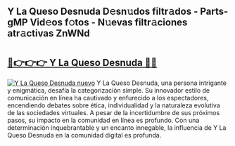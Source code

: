 ## Y La Queso Desnuda D𝚎sn𝚞dos filtr𝚊dos - Parts-gMP Vid𝚎os f𝚘tos - N𝚞evas filtr𝚊ciones atr𝚊ctivas ZnWNd

# <h2><a href="http://mb0luu.tromn.icu/?c=Y+La+Queso+Desnuda">🔗👉👉👉 Y La Queso Desnuda 🔗🔗</a></h2>

[![Y La Queso Desnuda nuevo](https://i.imgur.com/pEAQMta.gif)](http://mb0luu.tromn.icu/?c=Y+La+Queso+Desnuda)
Y La Queso Desnuda, una persona intrigante y enigmática, desafía la categorización simple. Su innovador estilo de comunicación en línea ha cautivado y enfurecido a los espectadores, encendiendo debates sobre ética, individualidad y la naturaleza evolutiva de las sociedades virtuales. A pesar de la incertidumbre de sus próximos pasos, su impacto en la comunidad en línea es profundo. Con una determinación inquebrantable y un encanto innegable, la influencia de Y La Queso Desnuda en la comunidad digital es profunda.
